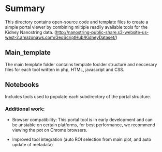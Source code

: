 # Summary
This directory contains open-source code and template files to create a simple portal viewer by combining miltiple readily available tools for the Kidney Nanostring data.
(http://nanostring-public-share.s3-website-us-west-2.amazonaws.com/GeoScriptHub/KidneyDataset/)

## Main_template
The main template folder contains template foolder structure and neccesary files for each tool written in php, HTML, javascript and CSS. 

## Notebooks
Includes tools used to populate each subdirectory of the portal structure.


### Additional work:
- Browser compatibility: This portal tool is in early development and can be unstable on certain platforms, for best performance, we recommend viewing the pot on Chrome browsers.

- Improved tool integration (auto ROI selection from main plot, and auto update of metadata)
